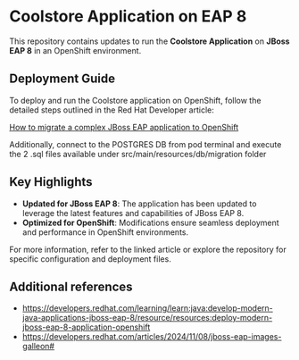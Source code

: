 # Coolstore Application on EAP 8

This repository contains updates to run the **Coolstore Application** on **JBoss EAP 8** in an OpenShift environment.

## Deployment Guide

To deploy and run the Coolstore application on OpenShift, follow the detailed steps outlined in the Red Hat Developer article:

[How to migrate a complex JBoss EAP application to OpenShift](https://developers.redhat.com/articles/2023/08/23/how-migrate-complex-jboss-eap-application-openshift#testing_the_application_by_deploying_on_openshift)

Additionally, connect to the POSTGRES DB from pod terminal and execute the 2 .sql files available under src/main/resources/db/migration folder

## Key Highlights

- **Updated for JBoss EAP 8**: The application has been updated to leverage the latest features and capabilities of JBoss EAP 8.
- **Optimized for OpenShift**: Modifications ensure seamless deployment and performance in OpenShift environments.

For more information, refer to the linked article or explore the repository for specific configuration and deployment files.

## Additional references
- https://developers.redhat.com/learning/learn:java:develop-modern-java-applications-jboss-eap-8/resource/resources:deploy-modern-jboss-eap-8-application-openshift
- https://developers.redhat.com/articles/2024/11/08/jboss-eap-images-galleon#
